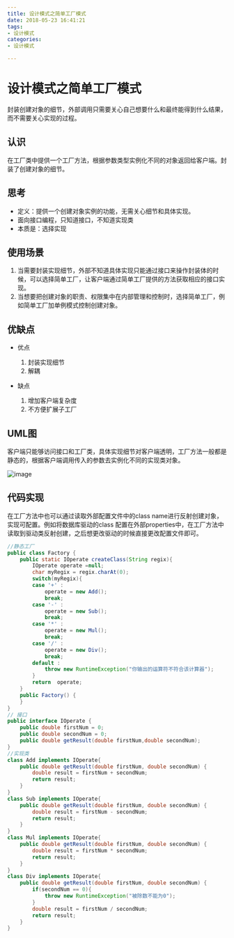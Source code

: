 ```yaml
---
title: 设计模式之简单工厂模式
date: 2018-05-23 16:41:21
tags:
- 设计模式
categories:
- 设计模式

---
```


#  设计模式之简单工厂模式

封装创建对象的细节，外部调用只需要关心自己想要什么和最终能得到什么结果，而不需要关心实现的过程。

<!--more-->

## 认识

在工厂类中提供一个工厂方法，根据参数类型实例化不同的对象返回给客户端。封装了创建对象的细节。

## 思考

- 定义：提供一个创建对象实例的功能，无需关心细节和具体实现。
- 面向接口编程，只知道接口，不知道实现类
- 本质是：选择实现

## 使用场景

1. 当需要封装实现细节，外部不知道具体实现只能通过接口来操作封装体的时候，可以选择简单工厂，让客户端通过简单工厂提供的方法获取相应的接口实现。
2. 当想要把创建对象的职责、权限集中在内部管理和控制时，选择简单工厂，例如简单工厂加单例模式控制创建对象。

## 优缺点

- 优点
  1. 封装实现细节
  2. 解耦

- 缺点
  1. 增加客户端复杂度
  2. 不方便扩展子工厂

## UML图

客户端只能够访问接口和工厂类，具体实现细节对客户端透明，工厂方法一般都是静态的，根据客户端调用传入的参数去实例化不同的实现类对象。

![image](https://image-1257941127.cos.ap-beijing.myqcloud.com/deMode20.png)

## 代码实现

在工厂方法中也可以通过读取外部配置文件中的class name进行反射创建对象，实现可配置。例如将数据库驱动的class 配置在外部properties中，在工厂方法中读取到驱动类反射创建，之后想更改驱动的时候直接更改配置文件即可。

```java
//静态工厂
public class Factory {
    public static IOperate createClass(String regix){
        IOperate operate =null;
        char myRegix = regix.charAt(0);
        switch(myRegix){
        case '+' :
            operate = new Add();
            break;
        case '-' :
            operate = new Sub();
            break;
        case '*' :
            operate = new Mul();
            break;
        case '/' :
            operate = new Div();
            break;
        default :
            throw new RuntimeException("你输出的运算符不符合该计算器");
        }
        return  operate;
    }
    public Factory() {
    }
}
// 接口
public interface IOperate {
    public double firstNum = 0;
    public double secondNum = 0;
    public double getResult(double firstNum,double secondNum);
}
//实现类
class Add implements IOperate{
    public double getResult(double firstNum, double secondNum) {
        double result = firstNum + secondNum;
        return result;
    }
}
class Sub implements IOperate{
    public double getResult(double firstNum, double secondNum) {
        double result = firstNum - secondNum;
        return result;
    }
}
class Mul implements IOperate{
    public double getResult(double firstNum, double secondNum) {
        double result = firstNum * secondNum;
        return result;
    }
}
class Div implements IOperate{
    public double getResult(double firstNum, double secondNum) {
        if(secondNum == 0){
            throw new RuntimeException("被除数不能为0");
        }
        double result = firstNum / secondNum;
        return result;
    }
}
```

